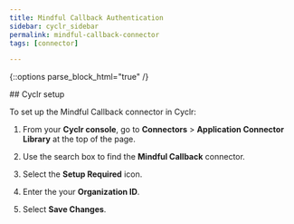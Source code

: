 ```yaml
---
title: Mindful Callback Authentication
sidebar: cyclr_sidebar
permalink: mindful-callback-connector
tags: [connector]

---
```

{::options parse_block_html="true" /}
<section class="card">
## Cyclr setup

To set up the Mindful Callback connector in Cyclr:

1. From your **Cyclr console**, go to **Connectors** > **Application Connector Library** at the top of the page.

2. Use the search box to find the **Mindful Callback** connector.

3. Select the **Setup Required** icon.

4. Enter the your **Organization ID**.

5. Select **Save Changes**.


</section>
